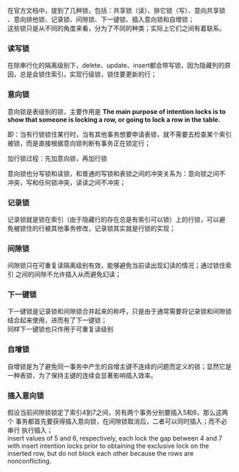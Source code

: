 在官方文档中，提到了几种锁，包括：共享锁（读）、排它锁（写）、意向共享锁
、意向排他锁、记录锁、间隙锁、下一键锁、插入意向锁和自增锁；  
这些锁只是从不同的角度来看，分为了不同的种类；实际上它们之间有着联系。  
### 读写锁
在除串行化的隔离级别下，delete、update、insert都会带写锁，因为隐藏列的原
因，总是会锁住索引，实现行级锁，锁住要更新的行；
### 意向锁
意向锁是表级别的锁，主要作用是 **The main purpose of intention locks is to
 show that someone is locking a row, or going to lock a row in the table.**  
 
 即：当有行锁锁住某行时，当有其他事务想要申请表锁，就不需要去检查某个索引
 被锁，而是直接根据意向锁判断有事务正在锁定行；  
 
 加行锁过程：先加意向锁，再加行锁  
 
 意向锁也分写锁和读锁，和普通的写锁和表锁之间的冲突关系为：意向锁之间不
 冲突，写和任何锁冲突，读读之间不冲突；
 
### 记录锁
 记录锁就是锁在索引（由于隐藏行的存在总是有索引可以锁）上的行锁，可以避
 免被锁住的行被其他事务修改，记录锁其实就是行锁的实现；  
### 间隙锁
间隙锁只在可重复读隔离级别有效，能够避免当前读出现幻读的情况；通过锁住索引
之间的间隙不允许插入从而避免幻读；
### 下一键锁
下一键锁是记录锁和间隙锁合并起来的称呼，只是由于通常需要将记录锁和间隙锁
结合起来使用，进而有了下一键锁；  
同样下一键锁也只作用于可重复读级别
### 自增锁
自增锁是为了避免同一事务中产生的自增主键不连续的问题而定义的锁；显然它是
一种表锁，为了保持主键的连续会显著影响插入效率。  
### 插入意向锁
假设当前间隙锁锁定了索引4到7之间，另有两个事务分别要插入5和6，那么这两个
事务都首先要获得插入意向锁，在间隙锁取消后，二者可以同时插入；而不必串行
执行插入；  
insert values of 5 and 6, respectively, each lock the gap between 4 and 
7 with insert intention locks prior to obtaining the exclusive lock on 
the inserted row, but do not block each other because the rows are nonconflicting.